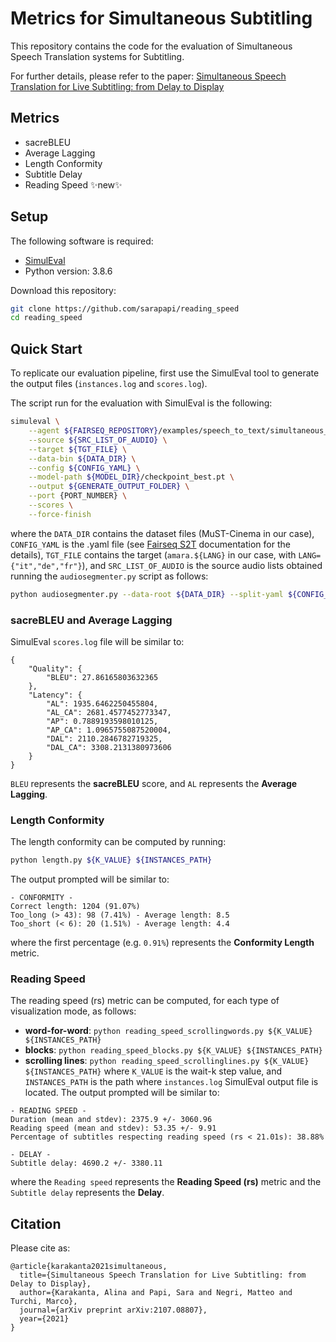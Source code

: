 # Metrics for Simultaneous Subtitling
This repository contains the code for the evaluation of Simultaneous Speech Translation systems for Subtitling.

For further details, please refer to the paper: [Simultaneous Speech Translation for Live
Subtitling: from Delay to Display](https://arxiv.org/pdf/2107.08807.pdf)

## Metrics

- sacreBLEU
- Average Lagging
- Length Conformity
- Subtitle Delay
- Reading Speed ✨new✨

## Setup
The following software is required:
- [SimulEval](https://github.com/facebookresearch/SimulEval)
- Python version: 3.8.6

Download this repository:
```sh
git clone https://github.com/sarapapi/reading_speed
cd reading_speed
```

## Quick Start
To replicate our evaluation pipeline, first use the SimulEval tool to generate the output files (`instances.log` and `scores.log`).

The script run for the evaluation with SimulEval is the following:
```sh
simuleval \
    --agent ${FAIRSEQ_REPOSITORY}/examples/speech_to_text/simultaneous_translation/agents/fairseq_simul_st_agent.py \
    --source ${SRC_LIST_OF_AUDIO} \
    --target ${TGT_FILE} \
    --data-bin ${DATA_DIR} \
    --config ${CONFIG_YAML} \
    --model-path ${MODEL_DIR}/checkpoint_best.pt \
    --output ${GENERATE_OUTPUT_FOLDER} \
    --port {PORT_NUMBER} \
    --scores \
    --force-finish
```
where the `DATA_DIR` contains the dataset files (MuST-Cinema in our case), `CONFIG_YAML` is the .yaml file (see [Fairseq S2T](https://github.com/pytorch/fairseq/tree/master/examples/speech_to_text) documentation for the details), `TGT_FILE` contains the target (`amara.${LANG}` in our case, with `LANG={"it","de","fr"}`), and `SRC_LIST_OF_AUDIO` is the source audio lists obtained running the `audiosegmenter.py` script as follows:
```sh
python audiosegmenter.py --data-root ${DATA_DIR} --split-yaml ${CONFIG_YAML}
```

### sacreBLEU and Average Lagging
SimulEval `scores.log` file will be similar to:
```
{
    "Quality": {
        "BLEU": 27.86165803632365
    },
    "Latency": {
        "AL": 1935.6462250455804,
        "AL_CA": 2681.4577452773347,
        "AP": 0.7889193598010125,
        "AP_CA": 1.0965755087520004,
        "DAL": 2110.2846782719325,
        "DAL_CA": 3308.2131380973606
    }
}
```
`BLEU` represents the **sacreBLEU** score, and `AL` represents the **Average Lagging**. 

### Length Conformity
The length conformity can be computed by running:
```sh
python length.py ${K_VALUE} ${INSTANCES_PATH}
```
The output prompted will be similar to:
```
- CONFORMITY -
Correct length: 1204 (91.07%)
Too_long (> 43): 98 (7.41%) - Average length: 8.5
Too_short (< 6): 20 (1.51%) - Average length: 4.4
```
where the first percentage (e.g. `0.91%`) represents the **Conformity Length** metric.

### Reading Speed
The reading speed (rs) metric can be computed, for each type of visualization mode, as follows:
- **word-for-word**: ```python reading_speed_scrollingwords.py ${K_VALUE} ${INSTANCES_PATH}```
- **blocks**: ```python reading_speed_blocks.py ${K_VALUE} ${INSTANCES_PATH}```
- **scrolling lines**: ```python reading_speed_scrollinglines.py ${K_VALUE} ${INSTANCES_PATH}```
where `K_VALUE` is the wait-k step value, and `INSTANCES_PATH` is the path where `instances.log` SimulEval output file is located.
The output prompted will be similar to:
```
- READING SPEED -
Duration (mean and stdev): 2375.9 +/- 3060.96
Reading speed (mean and stdev): 53.35 +/- 9.91
Percentage of subtitles respecting reading speed (rs < 21.01s): 38.88%

- DELAY -
Subtitle delay: 4690.2 +/- 3380.11
```
where the `Reading speed` represents the **Reading Speed (rs)** metric and the `Subtitle delay` represents the **Delay**.


## Citation
Please cite as:
```
@article{karakanta2021simultaneous,
  title={Simultaneous Speech Translation for Live Subtitling: from Delay to Display},
  author={Karakanta, Alina and Papi, Sara and Negri, Matteo and Turchi, Marco},
  journal={arXiv preprint arXiv:2107.08807},
  year={2021}
}
```
